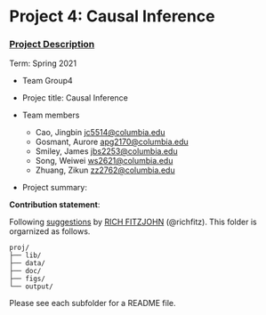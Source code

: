# Project 4: Causal Inference

### [Project Description](doc/project4_desc.md)

Term: Spring 2021

+ Team Group4
+ Projec title: Causal Inference
+ Team members
	+ Cao, Jingbin jc5514@columbia.edu
	+ Gosmant, Aurore apg2170@columbia.edu
	+ Smiley, James jbs2253@columbia.edu
	+ Song, Weiwei ws2621@columbia.edu
	+ Zhuang, Zikun zz2762@columbia.edu   

+ Project summary: 
	
**Contribution statement**: 

Following [suggestions](http://nicercode.github.io/blog/2013-04-05-projects/) by [RICH FITZJOHN](http://nicercode.github.io/about/#Team) (@richfitz). This folder is orgarnized as follows.

```
proj/
├── lib/
├── data/
├── doc/
├── figs/
└── output/
```

Please see each subfolder for a README file.
